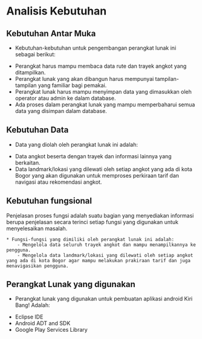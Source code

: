 # Analisis Kebutuhan

## Kebutuhan Antar Muka
  * Kebutuhan-kebutuhan untuk pengembangan perangkat lunak ini sebagai berikut:
   - Perangkat harus mampu membaca data rute dan trayek angkot yang ditampilkan.
   - Perangkat lunak yang akan dibangun harus mempunyai tampilan-tampilan yang familiar bagi pemakai.
   - Perangkat lunak harus mampu menyimpan data yang dimasukkan oleh operator atau admin ke dalam database.
   - Ada proses dalam perangkat lunak yang mampu memperbaharui semua data yang disimpan dalam database.
	
## Kebutuhan Data
  * Data yang diolah oleh perangkat lunak ini adalah:
   - Data angkot beserta dengan trayek dan informasi lainnya yang berkaitan.
   - Data landmark/lokasi yang dilewati oleh setiap angkot yang ada di kota Bogor yang akan digunakan  untuk memproses perkiraan tarif dan navigasi atau rekomendasi angkot.

## Kebutuhan fungsional
  Penjelasan proses fungsi adalah suatu bagian yang menyediakan informasi berupa penjelasan secara terinci setiap fungsi yang digunakan untuk menyelesaikan masalah.

	* Fungsi-fungsi yang dimiliki oleh perangkat lunak ini adalah:
		- Mengelola data seluruh trayek angkot dan mampu menampilkannya ke pengguna.
		- Mengelola data landmark/lokasi yang dilewati oleh setiap angkot yang ada di kota Bogor agar mampu melakukan prakiraan tarif dan juga menavigasikan pengguna.  

## Perangkat Lunak yang digunakan
  * Perangkat lunak yang digunakan untuk pembuatan aplikasi android Kiri Bang! Adalah:
   - Eclipse IDE
   - Android ADT and SDK
   - Google Play Services Library

